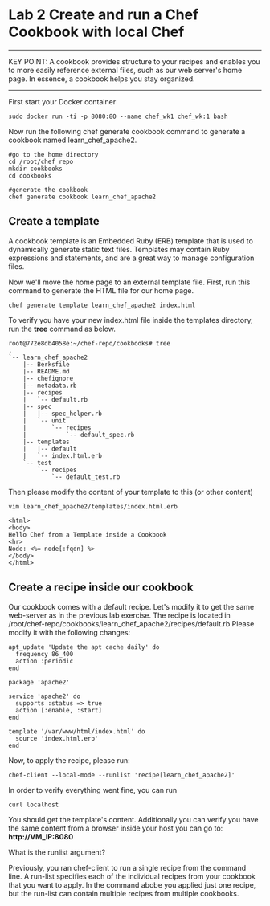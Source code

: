 # Lab 2 Create and run a Chef Cookbook with  local Chef #


---

KEY POINT: A cookbook provides structure to your recipes and enables you to more easily reference external files, such as our web server's home page. In essence, a cookbook helps you stay organized. 

---

First start your Docker container 

```
sudo docker run -ti -p 8080:80 --name chef_wk1 chef_wk:1 bash 
```


Now run the following chef generate cookbook command to generate a cookbook named learn_chef_apache2. 

```
#go to the home directory
cd /root/chef_repo
mkdir cookbooks
cd cookbooks

#generate the cookbook
chef generate cookbook learn_chef_apache2 
```


## Create a template 

A cookbook template is an Embedded Ruby (ERB) template that is used to dynamically generate static text files. Templates may contain Ruby expressions and statements, and are a great way to manage configuration files. 

Now we'll move the home page to an external template file. First, run this command to generate the HTML file for our home page. 

```
chef generate template learn_chef_apache2 index.html 
```

To verify you have your new index.html file inside the templates directory, run the **tree** command as below. 

```
root@772e8db4058e:~/chef-repo/cookbooks# tree  
. 
`-- learn_chef_apache2 
    |-- Berksfile 
    |-- README.md 
    |-- chefignore 
    |-- metadata.rb 
    |-- recipes 
    |   `-- default.rb 
    |-- spec 
    |   |-- spec_helper.rb 
    |   `-- unit 
    |       `-- recipes 
    |           `-- default_spec.rb 
    |-- templates 
    |   |-- default 
    |   `-- index.html.erb 
    `-- test 
        `-- recipes 
            `-- default_test.rb 
```            

Then please modify the content of your template to this (or other content)

```
vim learn_chef_apache2/templates/index.html.erb

<html>
<body>
Hello Chef from a Template inside a Cookbook
<hr>
Node: <%= node[:fqdn] %>
</body>
</html>
```

## Create a recipe inside our cookbook

Our cookbook comes with a default recipe. Let's modify it to get the same web-server as in the previous lab exercise. The recipe is located in /root/chef-repo/cookbooks/learn_chef_apache2/recipes/default.rb Please modify it with the following changes: 

```
apt_update 'Update the apt cache daily' do 
  frequency 86_400 
  action :periodic 
end 

package 'apache2' 

service 'apache2' do 
  supports :status => true 
  action [:enable, :start] 
end 

template '/var/www/html/index.html' do 
  source 'index.html.erb' 
end 
```

Now, to apply the recipe, please run:

```
chef-client --local-mode --runlist 'recipe[learn_chef_apache2]' 
```

In order to verify everything went fine, you can run 

```
curl localhost
```

You should get the template's content. Additionally you can verify you have the same content from a browser inside your host you can go to: **http://VM_IP:8080**


What is the runlist argument?
 
Previously, you ran chef-client to run a single recipe from the command line. A run-list specifies each of the individual recipes from your cookbook that you want to apply. In the command abobe you applied just one recipe, but the run-list can contain multiple recipes from multiple cookbooks. 
